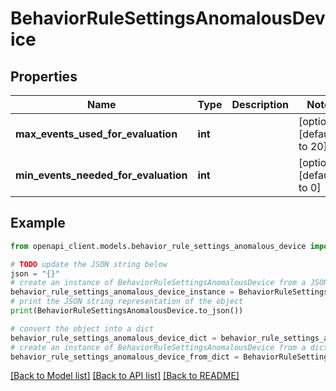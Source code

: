 # BehaviorRuleSettingsAnomalousDevice


## Properties

Name | Type | Description | Notes
------------ | ------------- | ------------- | -------------
**max_events_used_for_evaluation** | **int** |  | [optional] [default to 20]
**min_events_needed_for_evaluation** | **int** |  | [optional] [default to 0]

## Example

```python
from openapi_client.models.behavior_rule_settings_anomalous_device import BehaviorRuleSettingsAnomalousDevice

# TODO update the JSON string below
json = "{}"
# create an instance of BehaviorRuleSettingsAnomalousDevice from a JSON string
behavior_rule_settings_anomalous_device_instance = BehaviorRuleSettingsAnomalousDevice.from_json(json)
# print the JSON string representation of the object
print(BehaviorRuleSettingsAnomalousDevice.to_json())

# convert the object into a dict
behavior_rule_settings_anomalous_device_dict = behavior_rule_settings_anomalous_device_instance.to_dict()
# create an instance of BehaviorRuleSettingsAnomalousDevice from a dict
behavior_rule_settings_anomalous_device_from_dict = BehaviorRuleSettingsAnomalousDevice.from_dict(behavior_rule_settings_anomalous_device_dict)
```
[[Back to Model list]](../README.md#documentation-for-models) [[Back to API list]](../README.md#documentation-for-api-endpoints) [[Back to README]](../README.md)


